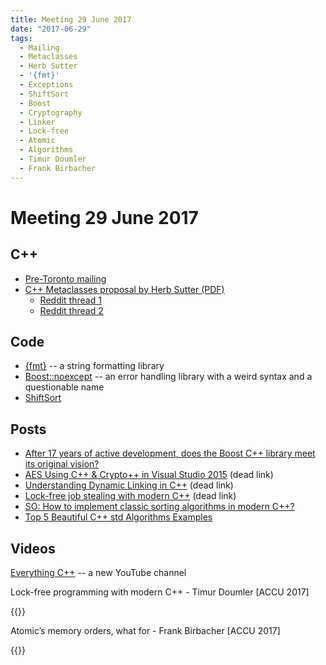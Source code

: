 ```yaml
---
title: Meeting 29 June 2017
date: "2017-06-29"
tags:
  - Mailing
  - Metaclasses
  - Herb Sutter
  - '{fmt}'
  - Exceptions
  - ShiftSort
  - Boost
  - Cryptography
  - Linker
  - Lock-free
  - Atomic
  - Algorithms
  - Timur Doumler
  - Frank Birbacher
---
```


# Meeting 29 June 2017

## C++

* [Pre-Toronto mailing](http://www.open-std.org/jtc1/sc22/wg21/docs/papers/2017/#mailing2017-06)
* [C++ Metaclasses proposal by Herb Sutter (PDF)](http://www.open-std.org/jtc1/sc22/wg21/docs/papers/2017/p0707r0.pdf)
    - [Reddit thread 1](https://www.reddit.com/r/cpp/comments/6jo1mv/metaclasses/)
    - [Reddit thread 2](https://www.reddit.com/r/cpp/comments/68ljh4/there_is_no_interface_keyword_in_c_herbsutter/)

## Code

* [{fmt}](http://fmtlib.net/latest/index.html) -- a string formatting library
* [Boost::noexcept](https://zajo.github.io/boost-noexcept/) -- an error handling library with a weird syntax and a questionable name
* [ShiftSort](https://github.com/JamesQuintero/ShiftSort)

## Posts

* [After 17 years of active development, does the Boost C++ library meet its original vision?](http://cppdepend.com/blog/?p=148)
* [AES Using C++ & Crypto++ in Visual Studio 2015](http://zerodayinc.com/blog/set-up-cryptopp-cpp-ms-vs-2015/) (dead link)
* [Understanding Dynamic Linking in C++](http://edoren.me/blog/dynamic_library_loading_cpp/) (dead link)
* [Lock-free job stealing with modern C++](http://manu343726.github.io/2017/03/13/lock-free-job-stealing-task-system-with-modern-c.html) (dead link)
* [SO: How to implement classic sorting algorithms in modern C++?](https://stackoverflow.com/questions/24650626/how-to-implement-classic-sorting-algorithms-in-modern-c)
* [Top 5 Beautiful C++ std Algorithms Examples](http://www.bfilipek.com/2014/12/top-5-beautiful-c-std-algorithms.html)

## Videos

[Everything C++](https://www.youtube.com/channel/UCxwGBrWeIIWO9V_uLwRWCdA/videos) -- a new YouTube channel

Lock-free programming with modern C++ - Timur Doumler [ACCU 2017]

{{<youtube id="qdrp6k4rcP4" title="Lock-free programming with modern C++ - Timur Doumler [ACCU 2017]">}}

Atomic’s memory orders, what for - Frank Birbacher [ACCU 2017]

{{<youtube id="A_vAG6LIHwQ" title="Atomic’s memory orders, what for - Frank Birbacher [ACCU 2017]">}}
